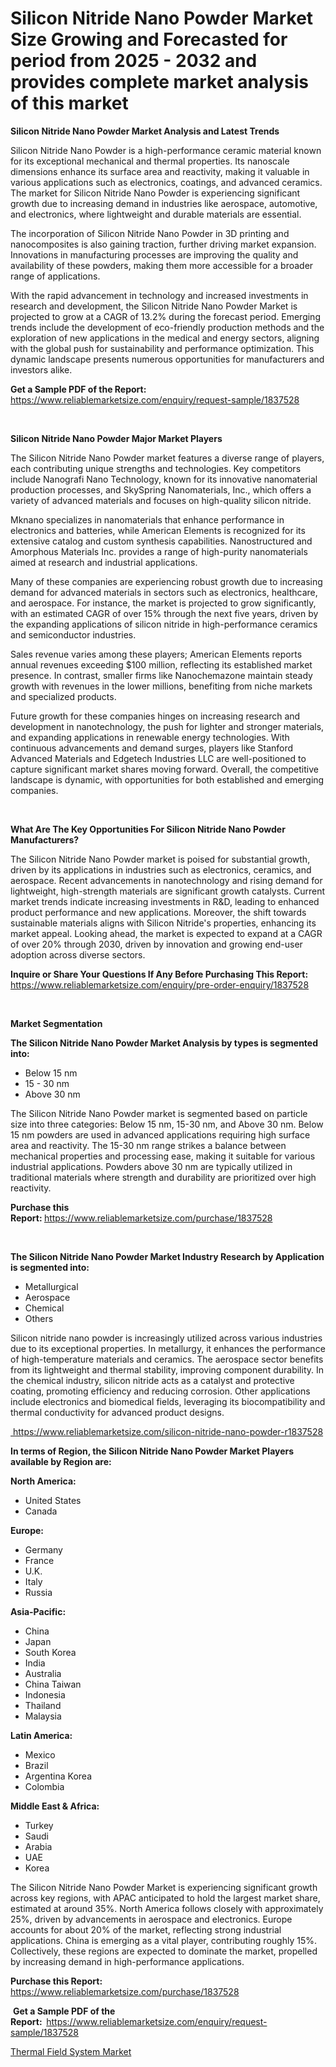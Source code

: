 <p><h1>Silicon Nitride Nano Powder Market Size Growing and Forecasted for period from 2025 - 2032 and provides complete market analysis of this market</h1></p><p><strong>Silicon Nitride Nano Powder Market Analysis and Latest Trends</strong></p>
<p><p>Silicon Nitride Nano Powder is a high-performance ceramic material known for its exceptional mechanical and thermal properties. Its nanoscale dimensions enhance its surface area and reactivity, making it valuable in various applications such as electronics, coatings, and advanced ceramics. The market for Silicon Nitride Nano Powder is experiencing significant growth due to increasing demand in industries like aerospace, automotive, and electronics, where lightweight and durable materials are essential.</p><p>The incorporation of Silicon Nitride Nano Powder in 3D printing and nanocomposites is also gaining traction, further driving market expansion. Innovations in manufacturing processes are improving the quality and availability of these powders, making them more accessible for a broader range of applications. </p><p>With the rapid advancement in technology and increased investments in research and development, the Silicon Nitride Nano Powder Market is projected to grow at a CAGR of 13.2% during the forecast period. Emerging trends include the development of eco-friendly production methods and the exploration of new applications in the medical and energy sectors, aligning with the global push for sustainability and performance optimization. This dynamic landscape presents numerous opportunities for manufacturers and investors alike.</p></p>
<p><strong>Get a Sample PDF of the Report:&nbsp;</strong> <a href="https://www.reliablemarketsize.com/enquiry/request-sample/1837528?utm_campaign=3254&utm_medium=2&utm_source=Github&utm_content=ia&utm_term=03042025&utm_id=silicon-nitride-nano-powder">https://www.reliablemarketsize.com/enquiry/request-sample/1837528</a></p>
<p>&nbsp;</p>
<p><strong>Silicon Nitride Nano Powder Major Market Players</strong></p>
<p><p>The Silicon Nitride Nano Powder market features a diverse range of players, each contributing unique strengths and technologies. Key competitors include Nanografi Nano Technology, known for its innovative nanomaterial production processes, and SkySpring Nanomaterials, Inc., which offers a variety of advanced materials and focuses on high-quality silicon nitride. </p><p>Mknano specializes in nanomaterials that enhance performance in electronics and batteries, while American Elements is recognized for its extensive catalog and custom synthesis capabilities. Nanostructured and Amorphous Materials Inc. provides a range of high-purity nanomaterials aimed at research and industrial applications.</p><p>Many of these companies are experiencing robust growth due to increasing demand for advanced materials in sectors such as electronics, healthcare, and aerospace. For instance, the market is projected to grow significantly, with an estimated CAGR of over 15% through the next five years, driven by the expanding applications of silicon nitride in high-performance ceramics and semiconductor industries.</p><p>Sales revenue varies among these players; American Elements reports annual revenues exceeding $100 million, reflecting its established market presence. In contrast, smaller firms like Nanochemazone maintain steady growth with revenues in the lower millions, benefiting from niche markets and specialized products.</p><p>Future growth for these companies hinges on increasing research and development in nanotechnology, the push for lighter and stronger materials, and expanding applications in renewable energy technologies. With continuous advancements and demand surges, players like Stanford Advanced Materials and Edgetech Industries LLC are well-positioned to capture significant market shares moving forward. Overall, the competitive landscape is dynamic, with opportunities for both established and emerging companies.</p></p>
<p>&nbsp;</p>
<p><strong>What Are The Key Opportunities For Silicon Nitride Nano Powder Manufacturers?</strong></p>
<p><p>The Silicon Nitride Nano Powder market is poised for substantial growth, driven by its applications in industries such as electronics, ceramics, and aerospace. Recent advancements in nanotechnology and rising demand for lightweight, high-strength materials are significant growth catalysts. Current market trends indicate increasing investments in R&D, leading to enhanced product performance and new applications. Moreover, the shift towards sustainable materials aligns with Silicon Nitride's properties, enhancing its market appeal. Looking ahead, the market is expected to expand at a CAGR of over 20% through 2030, driven by innovation and growing end-user adoption across diverse sectors.</p></p>
<p><strong>Inquire or Share Your Questions If Any Before Purchasing This Report:</strong> <a href="https://www.reliablemarketsize.com/enquiry/pre-order-enquiry/1837528?utm_campaign=3254&utm_medium=2&utm_source=Github&utm_content=ia&utm_term=03042025&utm_id=silicon-nitride-nano-powder">https://www.reliablemarketsize.com/enquiry/pre-order-enquiry/1837528</a></p>
<p>&nbsp;</p>
<p><strong>Market Segmentation</strong></p>
<p><strong>The Silicon Nitride Nano Powder Market Analysis by types is segmented into:</strong></p>
<p><ul><li>Below 15 nm</li><li>15 - 30 nm</li><li>Above 30 nm</li></ul></p>
<p><p>The Silicon Nitride Nano Powder market is segmented based on particle size into three categories: Below 15 nm, 15-30 nm, and Above 30 nm. Below 15 nm powders are used in advanced applications requiring high surface area and reactivity. The 15-30 nm range strikes a balance between mechanical properties and processing ease, making it suitable for various industrial applications. Powders above 30 nm are typically utilized in traditional materials where strength and durability are prioritized over high reactivity.</p></p>
<p><strong>Purchase this Report:&nbsp;</strong><a href="https://www.reliablemarketsize.com/purchase/1837528?utm_campaign=3254&utm_medium=2&utm_source=Github&utm_content=ia&utm_term=03042025&utm_id=silicon-nitride-nano-powder">https://www.reliablemarketsize.com/purchase/1837528</a></p>
<p>&nbsp;</p>
<p><strong>The Silicon Nitride Nano Powder Market Industry Research by Application is segmented into:</strong></p>
<p><ul><li>Metallurgical</li><li>Aerospace</li><li>Chemical</li><li>Others</li></ul></p>
<p><p>Silicon nitride nano powder is increasingly utilized across various industries due to its exceptional properties. In metallurgy, it enhances the performance of high-temperature materials and ceramics. The aerospace sector benefits from its lightweight and thermal stability, improving component durability. In the chemical industry, silicon nitride acts as a catalyst and protective coating, promoting efficiency and reducing corrosion. Other applications include electronics and biomedical fields, leveraging its biocompatibility and thermal conductivity for advanced product designs.</p></p>
<p><a href="https://www.reliablemarketsize.com/silicon-nitride-nano-powder-r1837528?utm_campaign=3254&utm_medium=2&utm_source=Github&utm_content=ia&utm_term=03042025&utm_id=silicon-nitride-nano-powder">&nbsp;https://www.reliablemarketsize.com/silicon-nitride-nano-powder-r1837528</a></p>
<p><strong>In terms of Region, the Silicon Nitride Nano Powder Market Players available by Region are:</strong></p>
<p>
    <p> <strong> North America: </strong>
        <ul>
            <li>United States</li>
            <li>Canada</li>
        </ul>
        </p> 
    <p> <strong> Europe: </strong>
        <ul>
            <li>Germany</li>
            <li>France</li>
            <li>U.K.</li>
            <li>Italy</li>
            <li>Russia</li>
        </ul>
        </p> 
    <p> <strong> Asia-Pacific: </strong>
        <ul>
            <li>China</li>
            <li>Japan</li>
            <li>South Korea</li>
            <li>India</li>
            <li>Australia</li>
            <li>China Taiwan</li>
            <li>Indonesia</li>
            <li>Thailand</li>
            <li>Malaysia</li>
        </ul>
        </p> 
    <p> <strong> Latin America: </strong>
        <ul>
            <li>Mexico</li>
            <li>Brazil</li>
            <li>Argentina Korea</li>
            <li>Colombia</li>
        </ul>
        </p> 
    <p> <strong> Middle East & Africa: </strong>
        <ul>
            <li>Turkey</li>
            <li>Saudi</li>
            <li>Arabia</li>
            <li>UAE</li>
            <li>Korea</li>
        </ul>
    </p>
    </p>
<p><p>The Silicon Nitride Nano Powder Market is experiencing significant growth across key regions, with APAC anticipated to hold the largest market share, estimated at around 35%. North America follows closely with approximately 25%, driven by advancements in aerospace and electronics. Europe accounts for about 20% of the market, reflecting strong industrial applications. China is emerging as a vital player, contributing roughly 15%. Collectively, these regions are expected to dominate the market, propelled by increasing demand in high-performance applications.</p></p>
<p><strong>Purchase this Report: </strong><a href="https://www.reliablemarketsize.com/purchase/1837528?utm_campaign=3254&utm_medium=2&utm_source=Github&utm_content=ia&utm_term=03042025&utm_id=silicon-nitride-nano-powder">https://www.reliablemarketsize.com/purchase/1837528</a></p>
<p>&nbsp;<strong>Get a Sample PDF of the Report:&nbsp;&nbsp;</strong><a href="https://www.reliablemarketsize.com/enquiry/request-sample/1837528?utm_campaign=3254&utm_medium=2&utm_source=Github&utm_content=ia&utm_term=03042025&utm_id=silicon-nitride-nano-powder">https://www.reliablemarketsize.com/enquiry/request-sample/1837528</a></p>
<p><strong></strong></p>
<p><p><a href="https://github.com/ziwersekos/Market-Research-Report-List-1/blob/main/thermal-field-system-market.md?utm_campaign=3254&utm_medium=2&utm_source=Github&utm_content=ia&utm_term=03042025&utm_id=silicon-nitride-nano-powder">Thermal Field System Market</a></p></p>